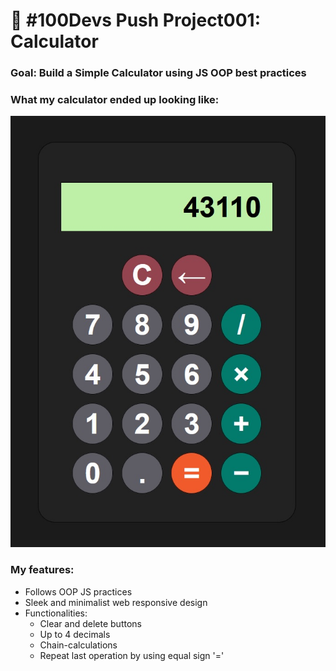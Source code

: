 # 🔢 #100Devs Push Project001: Calculator

### Goal: Build a Simple Calculator using JS OOP best practices

### What my calculator ended up looking like:

![Calculator](calculator.jpg)

### My features:

- Follows OOP JS practices
- Sleek and minimalist web responsive design
- Functionalities:
  - Clear and delete buttons
  - Up to 4 decimals 
  - Chain-calculations
  - Repeat last operation by using equal sign '='